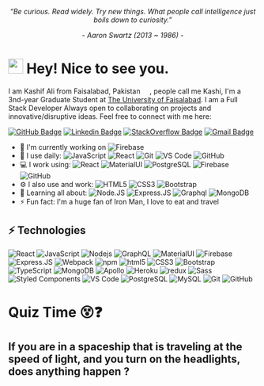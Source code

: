 <p align="center"><i>“Be curious. Read widely. Try new things. What people call intelligence just boils down to curiosity.”</i></p>
<p align="center"><i>- Aaron Swartz (2013 ~ 1986) -</i></p>

<h1><img src="https://emojis.slackmojis.com/emojis/images/1531849430/4246/blob-sunglasses.gif?1531849430" width="30"/> Hey! Nice to see you.</h1>

I am Kashif Ali from Faisalabad, Pakistan <img src="https://i.pinimg.com/originals/fa/51/af/fa51af5668a3be99531f41bf8460e262.jpg" style="border-radius:50%;" width="15"/>, people call me Kashi, I'm a 3nd-year Graduate Student at [The University of Faisalabad](https://tuf.edu.pk/). I am a Full Stack Developer Always open to collaborating on projects and innovative/disruptive ideas. Feel free to connect with me here:

[![GitHub Badge](https://img.shields.io/badge/-jaxkashif34-black?style=flat-square&logo=github&logoColor=white&link=https://github.com/jaxkashif34)](https://github.com/jaxkashif34)
[![Linkedin Badge](https://img.shields.io/badge/-jaxkashif34-blue?style=flat-square&logo=Linkedin&logoColor=white&link=https://www.linkedin.com/in/kashif-ali-ba8241196/)](https://www.linkedin.com/in/kashif-ali-ba8241196/)
[![StackOverflow Badge](https://img.shields.io/badge/-jaxkashif34-FE7A16?style=flat&-square&logo=Stack%20Overflow&logoColor=white&)](https://stackoverflow.com/users/16268028/kashif-ali)
[![Gmail Badge](https://img.shields.io/badge/-jaxkashif34@gmail.com-c14438?style=flat-square&logo=Gmail&logoColor=white&link=mailto:jaxkashif34@gmail.com)](mailto:jaxkashif34@gmail.com)

- 🏢 I'm currently working on ![Firebase](https://img.shields.io/badge/Firebase-black?style=flat-square&logo=firebase)
- 🚀 I use daily:
  ![JavaScript](https://img.shields.io/badge/-JavaScript-black?&logo=javascript)
  ![React](https://img.shields.io/badge/-React-3b2e5a?&logo=react)
  ![Git](https://img.shields.io/badge/-Git-black?&logo=git)
  ![VS Code](https://img.shields.io/badge/-VS%20Code-007ACC?&logo=visual-studio-code)
  ![GitHub](https://img.shields.io/badge/-GitHub-181717?&logo=github)
- 💻 I work using:
  ![React](https://img.shields.io/badge/-React-3b2e5a?&logo=react)
  ![MaterialUI](https://img.shields.io/badge/-MatrialUI-0081CB?&logo=material-UI)
  ![PostgreSQL](https://img.shields.io/badge/-PostgreSQL-336791?&logo=postgresql)
  ![Firebase](https://img.shields.io/badge/Firebase-black?style=flat-square&logo=firebase)
  ![GitHub](https://img.shields.io/badge/-GitHub-181717?&logo=github)
- ⚙️ I also use and work:
  ![HTML5](https://img.shields.io/badge/-HTML5-E34F26?&logo=html5&logoColor=white)
  ![CSS3](https://img.shields.io/badge/-CSS3-1572B6?&logo=css3)
  ![Bootstrap](https://img.shields.io/badge/-Bootstrap-563D7C?&logo=bootstrap)
- 🌱 Learning all about:
  ![Node.JS](https://img.shields.io/badge/-Node.JS-black?&logo=Node.js)
  ![Express.JS](https://img.shields.io/badge/-Express.JS-c7b198?&logo=Express.JS)
  ![Graphql](https://img.shields.io/badge/-Graphql-E10098?&logo=Graphql)
  <img alt="MongoDB" src="https://img.shields.io/badge/-MongoDB-13aa52?style=flat-square&logo=mongodb&logoColor=white" />
- ⚡️ Fun fact: I'm a huge fan of Iron Man, I love to eat and travel

## ⚡ Technologies

![React](https://img.shields.io/badge/-React-black?style=flat-square&logo=react)
![JavaScript](https://img.shields.io/badge/-JavaScript-black?style=flat-square&logo=javascript)
![Nodejs](https://img.shields.io/badge/-Nodejs-black?style=flat-square&logo=Node.js)
![GraphQL](https://img.shields.io/badge/-GraphQL-E10098?style=flat-square&logo=graphql)
![MaterialUI](https://img.shields.io/badge/-MatrialUI-0081CB?style=flat-square&logo=material-UI)
![Firebase](https://img.shields.io/badge/Firebase-black?style=flat-square&logo=firebase)
![Express.JS](https://img.shields.io/badge/-Express.JS-c7b198?&logo=Express.JS)
<img alt="Webpack" src="https://img.shields.io/badge/-Webpack-8DD6F9?style=flat-square&logo=webpack&logoColor=white" />
<img alt="npm" src="https://img.shields.io/badge/-NPM-CB3837?style=flat-square&logo=npm&logoColor=white" />
<img alt="html5" src="https://img.shields.io/badge/-HTML5-E34F26?style=flat-square&logo=html5&logoColor=white" />
![CSS3](https://img.shields.io/badge/-CSS3-1572B6?style=flat-square&logo=css3)
![Bootstrap](https://img.shields.io/badge/-Bootstrap-563D7C?style=flat-square&logo=bootstrap)
![TypeScript](https://img.shields.io/badge/-TypeScript-007ACC?style=flat-square&logo=typescript)
<img alt="MongoDB" src="https://img.shields.io/badge/-MongoDB-13aa52?style=flat-square&logo=mongodb&logoColor=white" />
<img alt="Apollo" src="https://img.shields.io/badge/-Apollo%20GraphQL-311C87?style=flat-square&logo=apollo-graphql&logoColor=white" />
<img alt="Heroku" src="https://img.shields.io/badge/-Heroku-430098?style=flat-square&logo=heroku&logoColor=white" />
<img alt="redux" src="https://img.shields.io/badge/-Redux-764ABC?style=flat-square&logo=redux&logoColor=white" />
<img alt="Sass" src="https://img.shields.io/badge/-Sass-CC6699?style=flat-square&logo=sass&logoColor=white" />
<img alt="Styled Components" src="https://img.shields.io/badge/-Styled_Components-db7092?style=flat-square&logo=styled-components&logoColor=white" />
![VS Code](https://img.shields.io/badge/-VS%20Code-007ACC?&logo=visual-studio-code)
![PostgreSQL](https://img.shields.io/badge/-PostgreSQL-336791?style=flat-square&logo=postgresql)
![MySQL](https://img.shields.io/badge/-MySQL-black?style=flat-square&logo=mysql)
![Git](https://img.shields.io/badge/-Git-black?style=flat-square&logo=git)
![GitHub](https://img.shields.io/badge/-GitHub-181717?style=flat-square&logo=github)

# Quiz Time 😵❓

## <p>If you are in a spaceship that is traveling at the speed of light, and you turn on the headlights, does anything happen ?<p>

